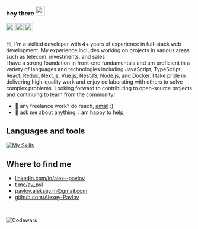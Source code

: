 ### hey there <img src="https://media.giphy.com/media/hvRJCLFzcasrR4ia7z/giphy.gif" width="25px">

<a href="https://www.linkedin.com/in/alex--pavlov/">
  <img align="left" alt="Alexey's LinkedIN" width="22px" src="https://raw.githubusercontent.com/peterthehan/peterthehan/master/assets/linkedin.svg" />
</a>
<a href="https://twitter.com/Alex_CurlyDev">
  <img align="left" alt="Alex Dev | Twitter" width="22px" src="https://raw.githubusercontent.com/peterthehan/peterthehan/master/assets/twitter.svg" />
</a>
<a href="https://www.instagram.com/ay_pavlov">
  <img align="left" alt="Alexey's Instagram" width="22px" src="https://raw.githubusercontent.com/hussainweb/hussainweb/main/icons/instagram.png" />
</a>


<br /><br />


Hi, i'm a skilled developer with 4+ years of experience in full-stack web development. My experience includes working on projects in various areas such as telecom, investments, and sales. <br />
I have a strong foundation in front-end fundamentals and am proficient in a variety of languages and technologies including JavaScript, TypeScript, React, Redux, Next.js, Vue.js, NestJS, Node.js, and Docker. I take pride in delivering high-quality work and enjoy collaborating with others to solve complex problems. Looking forward to contributing to open-source projects and continuing to learn from the community!

- 💼 any freelance work? do reach, [email](mailto:pavlov.aleksey.m@gmail.com) :)
- 💬 ask me about anything, i am happy to help;

## Languages and tools  
[![My Skills](https://skillicons.dev/icons?i=js,ts,react,redux,nextjs,vue,svelte,html,css,sass,nestjs,prisma,tailwind,git,webpack,jquery,bootstrap,nodejs,jest,docker,gitlab,github,babel,materialui,idea,vscode,postman&perline=9)](https://skillicons.dev)


## Where to find me
- [linkedin.com/in/alex--pavlov](https://www.linkedin.com/in/alex--pavlov/)
- [t.me/ay_pvl](https://t.me/ay_pvl)
- [pavlov.aleksey.m@gmail.com](mailto:pavlov.aleksey.m@gmail.com)
- [github.com/Alexey-Pavlov](https://github.com/Alexey-Pavlov)

<br />

![Codewars](https://www.codewars.com/users/AyPavlov/badges/small)
